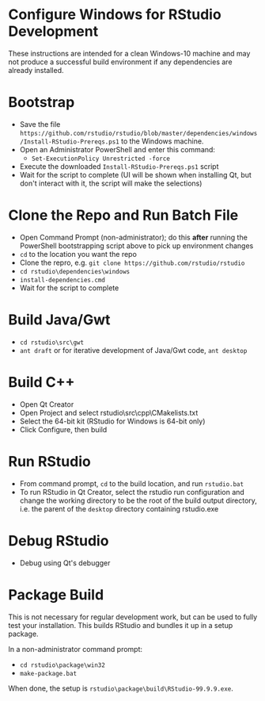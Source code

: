 Configure Windows for RStudio Development
=============================================================================

These instructions are intended for a clean Windows-10 machine and may not
produce a successful build environment if any dependencies are already 
installed.

Bootstrap
=============================================================================
- Save the file `https://github.com/rstudio/rstudio/blob/master/dependencies/windows/Install-RStudio-Prereqs.ps1` to the Windows machine. 
- Open an Administrator PowerShell and enter this command:
    - `Set-ExecutionPolicy Unrestricted -force`
- Execute the downloaded `Install-RStudio-Prereqs.ps1` script 
- Wait for the script to complete (UI will be shown when installing Qt, but
don't interact with it, the script will make the selections)

Clone the Repo and Run Batch File
=============================================================================
- Open Command Prompt (non-administrator); do this **after** running the 
PowerShell bootstrapping script above to pick up environment changes
- `cd` to the location you want the repo
- Clone the repro, e.g. `git clone https://github.com/rstudio/rstudio`
- `cd rstudio\dependencies\windows`
- `install-dependencies.cmd`
- Wait for the script to complete

Build Java/Gwt
=============================================================================
- `cd rstudio\src\gwt`
- `ant draft` or for iterative development of Java/Gwt code, `ant desktop`

Build C++
=============================================================================
- Open Qt Creator
- Open Project and select rstudio\src\cpp\CMakelists.txt
- Select the 64-bit kit (RStudio for Windows is 64-bit only)
- Click Configure, then build

Run RStudio
=============================================================================
- From command prompt, `cd` to the build location, and run `rstudio.bat`
- To run RStudio in Qt Creator, select the rstudio run configuration and
change the working directory to be the root of the build output directory,
i.e. the parent of the `desktop` directory containing rstudio.exe 

Debug RStudio
=============================================================================
- Debug using Qt's debugger

Package Build
=============================================================================
This is not necessary for regular development work, but can be used to fully 
test your installation. This builds RStudio and bundles it up in a setup package.

In a non-administrator command prompt:
- `cd rstudio\package\win32`
- `make-package.bat`

When done, the setup is `rstudio\package\build\RStudio-99.9.9.exe`.

